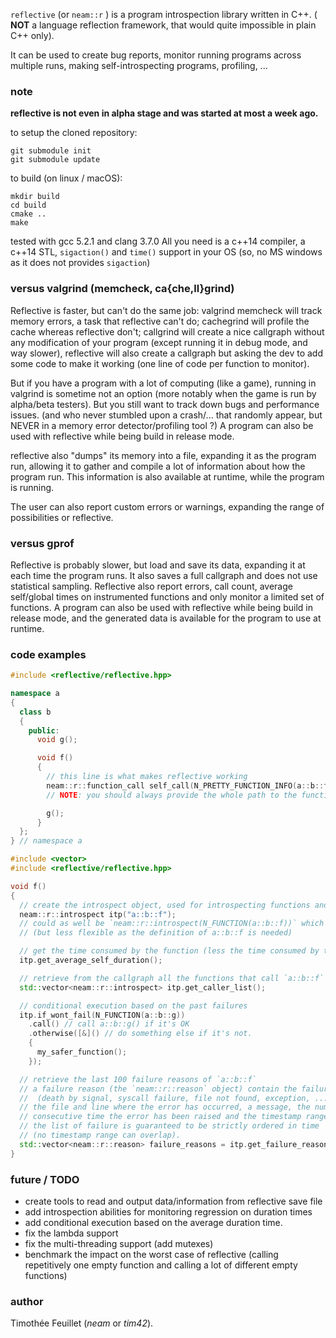 
`reflective` (or `neam::r` ) is a program introspection library written in C++. ( **NOT** a language reflection framework, that would quite impossible in plain C++ only).

It can be used to create bug reports, monitor running programs across multiple runs, making self-introspecting programs, profiling, ...

### note

**reflective is not even in alpha stage and was started at most a week ago.**

to setup the cloned repository:
```
git submodule init
git submodule update
```

to build (on linux / macOS):
```
mkdir build
cd build
cmake ..
make
```

tested with gcc 5.2.1 and clang 3.7.0
All you need is a c++14 compiler, a c++14 STL, `sigaction()` and `time()` support in your OS (so, no MS windows as it does not provides `sigaction`)

### versus valgrind (memcheck, ca{che,ll}grind)

Reflective is faster, but can't do the same job: valgrind memcheck will track memory errors, a task that reflective can't do;
cachegrind will profile the cache whereas reflective don't;
callgrind will create a nice callgraph without any modification of your program (except running it in debug mode, and way slower),
reflective will also create a callgraph but asking the dev to add some code to make it working (one line of code per function to monitor).

But if you have a program with a lot of computing (like a game), running in valgrind is sometime not an option (more notably when the game is run by alpha/beta testers).
But you still want to track down bugs and performance issues. (and who never stumbled upon a crash/... that randomly appear, but NEVER in a memory error detector/profiling tool ?)
A program can also be used with reflective while being build in release mode.

reflective also "dumps" its memory into a file, expanding it as the program run, allowing it to gather and compile a lot of information about how the program run.
This information is also available at runtime, while the program is running.

The user can also report custom errors or warnings, expanding the range of possibilities or reflective.

### versus gprof

Reflective is probably slower, but load and save its data, expanding it at each time the program runs. It also saves a full callgraph and does not use statistical sampling.
Reflective also report errors, call count, average self/global times on instrumented functions and only monitor a limited set of functions.
A program can also be used with reflective while being build in release mode, and the generated data is available for the program to use at runtime.

### code examples

```c++
#include <reflective/reflective.hpp>

namespace a
{
  class b
  {
    public:
      void g();

      void f()
      {
        // this line is what makes reflective working
        neam::r::function_call self_call(N_PRETTY_FUNCTION_INFO(a::b::f));
        // NOTE: you should always provide the whole path to the function, like `a::b::f`

        g();
      }
  };
} // namespace a
```

```c++
#include <vector>
#include <reflective/reflective.hpp>

void f()
{
  // create the introspect object, used for introspecting functions and methods
  neam::r::introspect itp("a::b::f");
  // could as well be `neam::r::introspect(N_FUNCTION(a::b::f))` which is faster
  // (but less flexible as the definition of a::b::f is needed)

  // get the time consumed by the function (less the time consumed by the functions it calls)
  itp.get_average_self_duration();

  // retrieve from the callgraph all the functions that call `a::b::f`
  std::vector<neam::r::introspect> itp.get_caller_list();

  // conditional execution based on the past failures
  itp.if_wont_fail(N_FUNCTION(a::b::g))
    .call() // call a::b::g() if it's OK
    .otherwise([&]() // do something else if it's not.
    {
      my_safer_function();
    });

  // retrieve the last 100 failure reasons of `a::b::f`
  // a failure reason (the `neam::r::reason` object) contain the failure type
  //  (death by signal, syscall failure, file not found, exception, ...),
  // the file and line where the error has occurred, a message, the number of
  // consecutive time the error has been raised and the timestamp range.
  // the list of failure is guaranteed to be strictly ordered in time
  // (no timestamp range can overlap).
  std::vector<neam::r::reason> failure_reasons = itp.get_failure_reasons(100);
}

```

### future / TODO

- create tools to read and output data/information from reflective save file
- add introspection abilities for monitoring regression on duration times
- add conditional execution based on the average duration time.
- fix the lambda support
- fix the multi-threading support (add mutexes)
- benchmark the impact on the worst case of reflective (calling repetitively one empty function and calling a lot of different empty functions)

### author

Timothée Feuillet (_neam_ or _tim42_).

